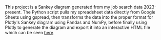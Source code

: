 This project is a Sankey diagram generated from my job search data 2023-present. The Python script pulls my spreadsheet data directly from Google Sheets using gspread, then transforms the data into the proper format for Plotly's Sankey diagram using Pandas and NumPy, before finally using Plotly to generate the diagram and export it into an interactive HTML file which can be seen [here](https://kristinap1001.github.io/jobhuntsankey/diagram.html).
